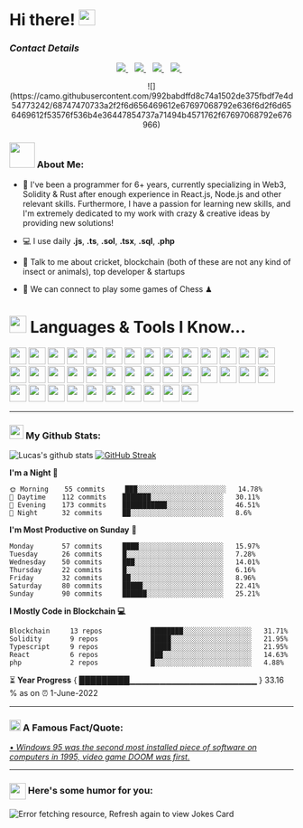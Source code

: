 # Hi there! <img src="https://github.com/TheDudeThatCode/TheDudeThatCode/blob/master/Assets/Hi.gif" width="29px" height="28">
### **_Contact Details_**

<p align='center'>
  <a href="https://t.me/akileus0902">
    <img src="https://img.shields.io/badge/telegram-%230077B5.svg?&style=for-the-badge&logo=telegram&logoColor=white" />
  </a>&nbsp;&nbsp;
  <a href="https://join.skype.com/invite/yqgdgeNnRjir">
    <img src="https://img.shields.io/badge/skype-%231DA1F3.svg?&style=for-the-badge&logo=skype&logoColor=white" />
  </a>&nbsp;&nbsp;
  <a href="mailto:akileus0902@gmail.com">
    <img src="https://img.shields.io/badge/email me-%231DA1F3.svg?&style=for-the-badge&logo=gmail&logoColor=white" />
  </a>&nbsp;&nbsp;
    <a href="https://discordapp.com/users/akileus#5916">
    <img src="https://img.shields.io/badge/discord me-%231DA1F3.svg?&style=for-the-badge&logo=gmail&logoColor=white" />
  </a>&nbsp;&nbsp;
</p>

<p align='center'>
![](https://camo.githubusercontent.com/992babdffd8c74a1502de375fbdf7e4d54773242/68747470733a2f2f6d656469612e67697068792e636f6d2f6d656469612f53576f536b4e36447854737a71494b4571762f67697068792e676966)
</p>

### <img src="https://github.com/TheDudeThatCode/TheDudeThatCode/blob/master/Assets/Developer.gif" width="45px" height="45"> About Me:
- 🏦 I've been a programmer for 6+ years, currently specializing in Web3, Solidity & Rust after enough experience in React.js, Node.js and other relevant skills. Furthermore, I have a passion for learning new skills, and I'm extremely dedicated to my work with crazy & creative ideas by providing new solutions!
     
- 💻 I use daily **.js**, **.ts**, **.sol**, **.tsx**, **.sql**, **.php**
- 💬 Talk to me about cricket, blockchain (both of these are not any kind of insect or animals), top developer & startups
- 👯 We can connect to play some games of Chess ♟

<div>
      <h1><img src="https://media.giphy.com/media/ObNTw8Uzwy6KQ/giphy.gif" width="30px">&nbsp;Languages & Tools I Know...</h1>
      <p align='left'>
      <img height="30" src="https://img.shields.io/badge/html5-%23E34F26.svg?style=for-the-badge&logo=html5&logoColor=white">
      <img height="30" src="https://img.shields.io/badge/css3-%231572B6.svg?style=for-the-badge&logo=css3&logoColor=white"> </code>
      <img height="30" src="https://img.shields.io/badge/SASS-hotpink.svg?style=for-the-badge&logo=SASS&logoColor=white"> </code>
      <img height="30" src="https://img.shields.io/badge/javascript-%23323330.svg?style=for-the-badge&logo=javascript&logoColor=%23F7DF1E"> </code>
      <img height="30" src="https://img.shields.io/badge/typescript-%23007ACC.svg?style=for-the-badge&logo=typescript&logoColor=white"> </code>
      <img height="30" src="https://img.shields.io/badge/node.js-6DA55F?style=for-the-badge&logo=node.js&logoColor=white"> </code>
      <img height="30" src="https://img.shields.io/badge/react-%2320232a.svg?style=for-the-badge&logo=react&logoColor=%2361DAFB"> </code>
      <img height="30" src="https://img.shields.io/badge/angular.js-%23E23237.svg?style=for-the-badge&logo=angularjs&logoColor=white"> </code>
      <img height="30" src="https://img.shields.io/badge/styled--components-DB7093?style=for-the-badge&logo=styled-components&logoColor=white"> </code>
      <img height="30" src="https://img.shields.io/badge/jquery-%230769AD.svg?style=for-the-badge&logo=jquery&logoColor=white"> </code>
      <img height="30" src="https://img.shields.io/badge/MUI-%230081CB.svg?style=for-the-badge&logo=mui&logoColor=white"> </code>
      <img height="30" src="https://img.shields.io/badge/tailwindcss-%2338B2AC.svg?style=for-the-badge&logo=tailwind-css&logoColor=white"> </code>
      <img height="30" src="https://img.shields.io/badge/express.js-%23404d59.svg?style=for-the-badge&logo=express&logoColor=%2361DAFB"> </code>
      <img height="30" src="https://img.shields.io/badge/nestjs-%23E0234E.svg?style=for-the-badge&logo=nestjs&logoColor=white"> </code>
      <img height="30" src="https://img.shields.io/badge/MongoDB-%234ea94b.svg?style=for-the-badge&logo=mongodb&logoColor=white"> </code>
      <img height="30" src="https://img.shields.io/badge/postgres-%23316192.svg?style=for-the-badge&logo=postgresql&logoColor=white"> </code>
      <img height="30" src="https://img.shields.io/badge/-Swagger-%23Clojure?style=for-the-badge&logo=swagger&logoColor=white"> </code>
      <img height="30" src="https://img.shields.io/badge/git-%23F05033.svg?style=for-the-badge&logo=git&logoColor=white"> </code>
      <img height="30" src="https://img.shields.io/badge/c-%2300599C.svg?style=for-the-badge&logo=c&logoColor=white"> </code>
      <img height="30" src="https://img.shields.io/badge/c%23-%23239120.svg?style=for-the-badge&logo=c-sharp&logoColor=white"> </code>
      <img height="30" src="https://img.shields.io/badge/rust-%23000000.svg?style=for-the-badge&logo=rust&logoColor=white"> </code>
      <img height="30" src="https://img.shields.io/badge/Solidity-%23363636.svg?style=for-the-badge&logo=solidity&logoColor=white"> </code>
      <img height="30" src="https://img.shields.io/badge/Ethereum-3C3C3D?style=for-the-badge&logo=Ethereum&logoColor=white"> </code>
      <img height="30" src="https://img.shields.io/badge/Binance-FCD535?style=for-the-badge&logo=binance&logoColor=white"> </code>
      <img height="30" src="https://img.shields.io/badge/tether-168363?style=for-the-badge&logo=tether&logoColor=white"> </code>
      <img height="30" src="https://img.shields.io/badge/github%20actions-%232671E5.svg?style=for-the-badge&logo=githubactions&logoColor=white"> </code>
      <img height="30" src="https://img.shields.io/badge/firebase-%23039BE5.svg?style=for-the-badge&logo=firebase"> </code>
      <img height="30" src="https://img.shields.io/badge/heroku-%23430098.svg?style=for-the-badge&logo=heroku&logoColor=white"> </code>
      <img height="30" src="https://img.shields.io/badge/adobe%20photoshop-%2331A8FF.svg?style=for-the-badge&logo=adobe%20photoshop&logoColor=white"> </code>
      <img height="30" src="https://img.shields.io/badge/figma-%23F24E1E.svg?style=for-the-badge&logo=figma&logoColor=white"> </code>
      <img height="30" src="https://img.shields.io/badge/-Storybook-FF4785?style=for-the-badge&logo=storybook&logoColor=white"> </code>
      <img height="30" src="https://img.shields.io/badge/CodePen-white?style=for-the-badge&logo=codepen&logoColor=black"> </code>
      <img height="30" src="https://img.shields.io/badge/Codesandbox-040404?style=for-the-badge&logo=codesandbox&logoColor=DBDBDB"> </code>
      <img height="30" src="https://img.shields.io/badge/sublime_text-%23575757.svg?style=for-the-badge&logo=sublime-text&logoColor=important"> </code>
      <img height="30" src="https://img.shields.io/badge/Visual%20Studio%20Code-0078d7.svg?style=for-the-badge&logo=visual-studio-code&logoColor=white"> </code>
      <img height="30" src="https://img.shields.io/badge/ESLint-4B3263?style=for-the-badge&logo=eslint&logoColor=white"> </code>
      <img height="30" src="https://img.shields.io/badge/Postman-FF6C37?style=for-the-badge&logo=postman&logoColor=white"> </code>
      <img height="30" src="https://img.shields.io/badge/Trello-%23026AA7.svg?style=for-the-badge&logo=Trello&logoColor=white"> </code>
      </p>
    </div>


---
### <img src='https://media1.giphy.com/media/du3J3cXyzhj75IOgvA/giphy.gif?cid=ecf05e47x2g034i9pzwtzzsd3xgg2w9nr94t4tflbbgo3008&rid=giphy.gif' width='25px' height='25px'> My Github Stats:
![Lucas's github stats](https://github-readme-stats.vercel.app/api?username=Akileus&show_icons=true&title_color=ffc857&icon_color=8ac926&text_color=daf7dc&bg_color=151515&hide=issues&count_private=true&include_all_commits=true)
[![GitHub Streak](https://github-readme-streak-stats.herokuapp.com/?user=ApoorvTyagi&theme=dark)](https://git.io/streak-stats)

<!--START_SECTION:waka-->
**I'm a Night 🦉** 

```text
🌞 Morning    55 commits     ███░░░░░░░░░░░░░░░░░░░░░░   14.78% 
🌆 Daytime    112 commits    ███████░░░░░░░░░░░░░░░░░░   30.11% 
🌃 Evening    173 commits    ███████████░░░░░░░░░░░░░░   46.51% 
🌙 Night      32 commits     ██░░░░░░░░░░░░░░░░░░░░░░░   8.6%

```
**I'm Most Productive on Sunday** 📅 

```text
Monday       57 commits     ████░░░░░░░░░░░░░░░░░░░░░   15.97% 
Tuesday      26 commits     █░░░░░░░░░░░░░░░░░░░░░░░░   7.28% 
Wednesday    50 commits     ███░░░░░░░░░░░░░░░░░░░░░░   14.01% 
Thursday     22 commits     █░░░░░░░░░░░░░░░░░░░░░░░░   6.16% 
Friday       32 commits     ██░░░░░░░░░░░░░░░░░░░░░░░   8.96% 
Saturday     80 commits     █████░░░░░░░░░░░░░░░░░░░░   22.41% 
Sunday       90 commits     ██████░░░░░░░░░░░░░░░░░░░   25.21%

```


**I Mostly Code in Blockchain 💻** 

```text
Blockchain     13 repos            ████████░░░░░░░░░░░░░░░░░   31.71% 
Solidity       9 repos             █████░░░░░░░░░░░░░░░░░░░░   21.95% 
Typescript     9 repos             █████░░░░░░░░░░░░░░░░░░░░   21.95% 
React          6 repos             ███░░░░░░░░░░░░░░░░░░░░░░   14.63% 
php            2 repos             █░░░░░░░░░░░░░░░░░░░░░░░░   4.88%

```

<!--END_SECTION:waka-->

⏳ **Year Progress** { █████████▁▁▁▁▁▁▁▁▁▁▁▁▁▁▁▁▁▁▁▁▁ } 33.16 % as on ⏰ 1-June-2022

---

### <img alt="GIF" src="https://github.com/TheDudeThatCode/TheDudeThatCode/blob/master/Assets/hmm.gif" width="20vw" height="20vw"/> A Famous Fact/Quote:
<a href="https://github.com/marketplace/actions/quote-readme">
<!--STARTS_HERE_QUOTE_README-->
• <i>Windows 95 was the second most installed piece of software on computers in 1995, video game DOOM was first.</i>
<!--ENDS_HERE_QUOTE_README-->
</a>

---

### <img align ='center' src='https://media2.giphy.com/media/UQDSBzfyiBKvgFcSTw/giphy.gif?cid=ecf05e47p3cd513axbek3f56ti3jzizq8hincw20jauyyfyw&rid=giphy.gif' width ='29px' height="29px"> Here's some humor for you:
<img src="https://readme-jokes.vercel.app/api" alt="Error fetching resource, Refresh again to view Jokes Card" />

